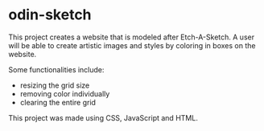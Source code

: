 # odin-sketch
This project creates a website that is modeled after Etch-A-Sketch.
A user will be able to create artistic images and styles by coloring in boxes on the website.

Some functionalities include:
- resizing the grid size
- removing color individually
- clearing the entire grid

This project was made using CSS, JavaScript and HTML.
